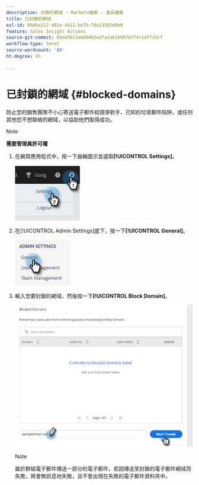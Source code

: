 ```yaml
---
description: 封鎖的網域 — Marketo檔案 — 產品檔案
title: 已封鎖的網域
exl-id: 004ba212-485e-4412-be75-7de13505d9b0
feature: Sales Insight Actions
source-git-commit: 09a656c3a0d0002edfa1a61b987bff4c1dff33cf
workflow-type: tm+mt
source-wordcount: '88'
ht-degree: 4%

---
```


# 已封鎖的網域 {#blocked-domains}

防止您的銷售團隊不小心寄送電子郵件給競爭對手、已知的垃圾郵件陷阱，或任何其他您不想聯絡的網域，以協助他們取得成功。

>[!NOTE]
>
>**需要管理員許可權**

1. 在網頁應用程式中，按一下齒輪圖示並選取&#x200B;**[!UICONTROL Settings]**。

   ![](assets/blocked-domains-1.png)

1. 在[!UICONTROL Admin Settings]底下，按一下&#x200B;**[!UICONTROL General]**。

   ![](assets/blocked-domains-2.png)

1. 輸入您要封鎖的網域，然後按一下&#x200B;**[!UICONTROL Block Domain]**。

   ![](assets/blocked-domains-3.png)

   >[!NOTE]
   >
   >屬於群組電子郵件傳送一部分的電子郵件，若因傳送至封鎖的電子郵件網域而失敗，將會無訊息地失敗，且不會出現在失敗的電子郵件資料夾中。
